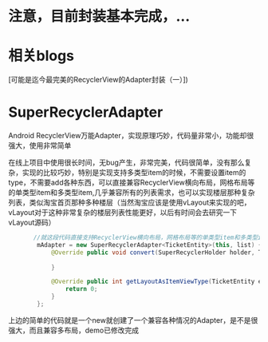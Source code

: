 

# 注意，目前封装基本完成，...


# 相关blogs
[可能是迄今最完美的RecyclerView的Adapter封装（一）])

# SuperRecyclerAdapter
Android RecyclerView万能Adapter，实现原理巧妙，代码量非常小，功能却很强大，使用非常简单

在线上项目中使用很长时间，无bug产生，非常完美，代码很简单，没有那么复杂，实现的比较巧妙，特别是实现支持多类型item的时候，不需要设置item的type，不需要add各种东西，可以直接兼容RecyclerView横向布局，网格布局等的单类型item和多类型item,几乎兼容所有的列表需求，也可以实现楼层那种复杂列表，类似淘宝首页那种多种楼层（当然淘宝应该是使用vLayout来实现的吧，vLayout对于这种非常复杂的楼层列表性能更好，以后有时间会去研究一下vLayout源码）

```java
	   //就这段代码直接支持RecyclerView横向布局，网格布局等的单类型item和多类型item
        mAdapter = new SuperRecyclerAdapter<TicketEntity>(this, list) {
            @Override public void convert(SuperRecyclerHolder holder, TicketEntity entity, int viewType, int position) {
                
            }

            @Override public int getLayoutAsItemViewType(TicketEntity entity, int position) {
                return 0;
            }
        };

```
上边的简单的代码就是一个new就创建了一个兼容各种情况的Adapter，是不是很强大，而且兼容多布局，demo已修改完成

